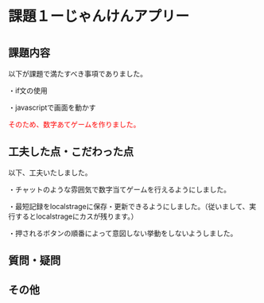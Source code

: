 <h1>課題１ーじゃんけんアプリー<h1>
<h2>課題内容</h2>
  <p>以下が課題で満たすべき事項でありました。</p>
  <p>・if文の使用</p>
  <p>・javascriptで画面を動かす</p>
  <p style="color:red;">そのため、<span style="color:red;">数字あてゲーム</span>を作りました。</p>
<h2>工夫した点・こだわった点</h2>
  <p>以下、工夫いたしました。</p>
  <p>・チャットのような雰囲気で数字当てゲームを行えるようにしました。</p>
  <p>・最短記録をlocalstrageに保存・更新できるようにしました。（従いまして、実行するとlocalstrageにカスが残ります。）</p>
  <p>・押されるボタンの順番によって意図しない挙動をしないようしました。</p>
<h2>質問・疑問</h2>
  <p></p>
<h2>その他</h2>
  <p></p>
